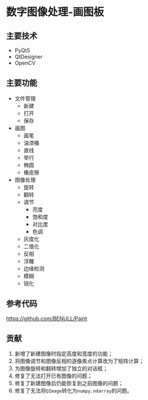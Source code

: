 # 数字图像处理-画图板

## 主要技术

- PyQt5
- QtDesigner
- OpenCV

## 主要功能

- 文件管理
  - 新建
  - 打开
  - 保存
- 画图
  - 画笔
  - 油漆桶
  - 直线
  - 举行
  - 椭圆
  - 橡皮擦
- 图像处理
  - 旋转
  - 翻转
  - 调节
    - 亮度
    - 饱和度
    - 对比度
    - 色调
  - 灰度化
  - 二值化
  - 反相
  - 浮雕
  - 边缘检测
  - 模糊
  - 锐化

## 参考代码

https://github.com/BENULL/Paint

## 贡献

1. 新增了新建图像时指定高度和宽度的功能；
2. 将图像调节和图像反相的逐像素点计算改为了矩阵计算；
3. 为图像旋转和翻转增加了独立的对话框；
4. 修复了无法打开已有图像的问题；
5. 修复了新建图像后仍能恢复到之前图像的问题；
6. 修复了无法将`QImage`转化为`numpy.ndarray`的问题。

